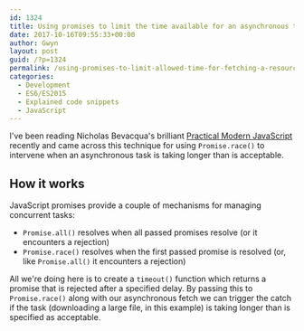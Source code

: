 ```yaml
---
id: 1324
title: Using promises to limit the time available for an asynchronous task
date: 2017-10-16T09:55:33+00:00
author: Gwyn
layout: post
guid: /?p=1324
permalink: /using-promises-to-limit-allowed-time-for-fetching-a-resource/
categories:
  - Development
  - ES6/ES2015
  - Explained code snippets
  - JavaScript
---
```

I've been reading Nicholas Bevacqua's brilliant [Practical Modern JavaScript](https://www.safaribooksonline.com/library/view/practical-modern-javascript/9781491943526/) recently and came across this technique for using `Promise.race()` to intervene when an asynchronous task is taking longer than is acceptable.



## How it works

JavaScript promises provide a couple of mechanisms for managing concurrent tasks:

  * `Promise.all()` resolves when all passed promises resolve (or it encounters a rejection)
  * `Promise.race()` resolves when the first passed promise is resolved (or, like `Promise.all()` it encounters a rejection)

All we're doing here is to create a `timeout()` function which returns a promise that is rejected after a specified delay. By passing this to `Promise.race()` along with our asynchronous fetch we can trigger the catch if the task (downloading a large file, in this example) is taking longer than is specified as acceptable.